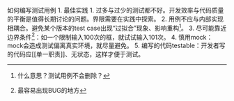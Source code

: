 如何编写测试用例
	1. 最佳实践
		1. 过多与过少的测试都不好。开发效率与代码质量的平衡是值得长期讨论的问题。界限需要在实践中探索。
		2. 用例不应与内部实现相耦合。避免某个版本的test case出现“过拟合”现象、影响重构[^1]。
		3. 尽可能靠近边界条件[^2]：如一个限制输入100次的框，就试试输入101次。
		4. 慎用mock：mock会造成测试偏离真实环境，就尽量避免。
		5. 编写的代码testable：开发者写的代码应[[单一职责]]、无状态，这样才便于测试。

[^1]: 什么意思？测试用例不会删除？
[^2]: 最容易出现BUG的地方
